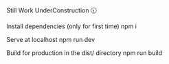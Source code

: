 Still Work UnderConstruction 🕥

Install dependencies (only for first time)
npm i

Serve at localhost
npm run dev

Build for production in the dist/ directory
npm run build
